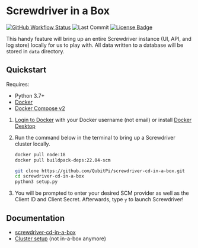 Screwdriver in a Box
====================

[![GitHub Workflow Status][GitHub Workflow Status]](https://github.com/QubitPi/screwdriver-cd-in-a-box/actions/workflows/ci-cd.yml)
![Last Commit](https://img.shields.io/github/last-commit/QubitPi/screwdriver-cd-in-a-box/master?logo=github&style=for-the-badge)
[![License Badge]](./LICENSE)

This handy feature will bring up an entire Screwdriver instance (UI, API, and log store) locally for us to play with. 
All data written to a database will be stored in `data` directory.

Quickstart
----------

Requires:

- Python 3.7+
- [Docker]
- [Docker Compose v2]

1. [Login to Docker](https://docs.docker.com/engine/reference/commandline/login) with your Docker username (not
   email) or install [Docker Desktop]
2. Run the command below in the terminal to bring up a Screwdriver cluster locally.

   ```bash
   docker pull node:18
   docker pull buildpack-deps:22.04-scm

   git clone https://github.com/QubitPi/screwdriver-cd-in-a-box.git
   cd screwdriver-cd-in-a-box
   python3 setup.py
   ```

3. You will be prompted to enter your desired SCM provider as well as the Client ID and Client Secret. Afterwards, type
   `y` to launch Screwdriver!

Documentation
-------------

- [screwdriver-cd-in-a-box](https://qubitpi.github.io/screwdriver-cd-guide/cluster-management/running-locally)
- [Cluster setup](https://qubitpi.github.io/screwdriver-cd-guide/cluster-management/kubernetes) (not in-a-box anymore)

[Docker]: https://github.com/QubitPi/docker-install
[Docker Compose v2]: https://stackoverflow.com/a/66516826/14312712
[Docker Desktop]: https://www.docker.com/products/docker-desktop/

[GitHub Workflow Status]: https://img.shields.io/github/actions/workflow/status/QubitPi/screwdriver-cd-in-a-box/ci-cd.yml?branch=master&logo=github&style=for-the-badge

[License Badge]: https://img.shields.io/badge/license-BSD%203--Clause-blue.svg?style=for-the-badge
